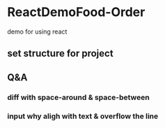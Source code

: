 # React**Demo**Food-Order

demo for using react

## set structure for project

## Q&A

### diff with space-around & space-between

### input why aligh with text & overflow the line
